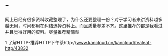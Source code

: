 # -
网上已经有很多资料收藏整理了，为什么还要整理一份？对于学习者来讲资料越多越无用，时间都用在纠结选择资料上。而且质量参差不齐。这里推荐的都是我看过并且觉得好用的资料。尽量推荐精简型

1 了解HTTP-推荐HTTP下午茶http://www.kancloud.cn/kancloud/tealeaf-http/43832
